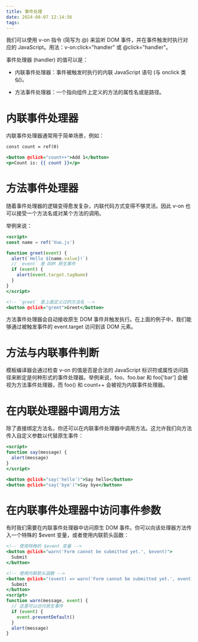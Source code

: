 ```yaml
---
title: 事件处理
date: 2024-08-07 12:14:56
tags:
---
```

我们可以使用 v-on 指令 (简写为 @) 来监听 DOM 事件，并在事件触发时执行对应的 JavaScript。用法：v-on:click="handler" 或 @click="handler"。

事件处理器 (handler) 的值可以是：

+ 内联事件处理器：事件被触发时执行的内联 JavaScript 语句 (与 onclick 类似)。
  
+ 方法事件处理器：一个指向组件上定义的方法的属性名或是路径。

# 内联事件处理器
内联事件处理器通常用于简单场景，例如：

```htm
const count = ref(0)

<button @click="count++">Add 1</button>
<p>Count is: {{ count }}</p>
```

# 方法事件处理器

随着事件处理器的逻辑变得愈发复杂，内联代码方式变得不够灵活。因此 v-on 也可以接受一个方法名或对某个方法的调用。

举例来说：
```htm
<script>
const name = ref('Vue.js')

function greet(event) {
  alert(`Hello ${name.value}!`)
  // `event` 是 DOM 原生事件
  if (event) {
    alert(event.target.tagName)
  }
}
</script>

<!-- `greet` 是上面定义过的方法名 -->
<button @click="greet">Greet</button>
```

方法事件处理器会自动接收原生 DOM 事件并触发执行。在上面的例子中，我们能够通过被触发事件的 event.target 访问到该 DOM 元素。

# 方法与内联事件判断​
模板编译器会通过检查 v-on 的值是否是合法的 JavaScript 标识符或属性访问路径来断定是何种形式的事件处理器。举例来说，foo、foo.bar 和 foo['bar'] 会被视为方法事件处理器，而 foo() 和 count++ 会被视为内联事件处理器。

# 在内联处理器中调用方法​
除了直接绑定方法名，你还可以在内联事件处理器中调用方法。这允许我们向方法传入自定义参数以代替原生事件：


```htm
<script>
function say(message) {
  alert(message)
}
</script>

<button @click="say('hello')">Say hello</button>
<button @click="say('bye')">Say bye</button>
```

# 在内联事件处理器中访问事件参数​
有时我们需要在内联事件处理器中访问原生 DOM 事件。你可以向该处理器方法传入一个特殊的 $event 变量，或者使用内联箭头函数：

```htm
<!-- 使用特殊的 $event 变量 -->
<button @click="warn('Form cannot be submitted yet.', $event)">
  Submit
</button>

<!-- 使用内联箭头函数 -->
<button @click="(event) => warn('Form cannot be submitted yet.', event)">
  Submit
</button>
<script>
function warn(message, event) {
  // 这里可以访问原生事件
  if (event) {
    event.preventDefault()
  }
  alert(message)
}
```
